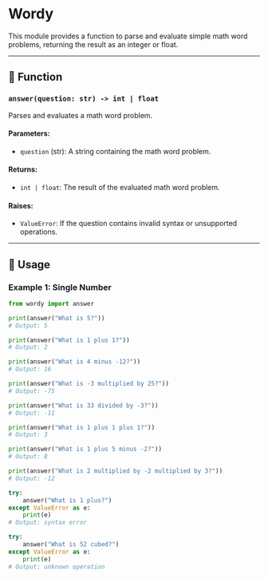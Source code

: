 # Wordy

This module provides a function to parse and evaluate simple math word problems, returning the result as an integer or float.

---

## 📝 Function

### `answer(question: str) -> int | float`
Parses and evaluates a math word problem.

#### Parameters:
- `question` (str): A string containing the math word problem.

#### Returns:
- `int | float`: The result of the evaluated math word problem.

#### Raises:
- `ValueError`: If the question contains invalid syntax or unsupported operations.

---

## 🚀 Usage

### Example 1: Single Number
```python
from wordy import answer

print(answer("What is 5?"))
# Output: 5

print(answer("What is 1 plus 1?"))
# Output: 2

print(answer("What is 4 minus -12?"))
# Output: 16

print(answer("What is -3 multiplied by 25?"))
# Output: -75

print(answer("What is 33 divided by -3?"))
# Output: -11

print(answer("What is 1 plus 1 plus 1?"))
# Output: 3

print(answer("What is 1 plus 5 minus -2?"))
# Output: 8

print(answer("What is 2 multiplied by -2 multiplied by 3?"))
# Output: -12

try:
    answer("What is 1 plus?")
except ValueError as e:
    print(e)
# Output: syntax error

try:
    answer("What is 52 cubed?")
except ValueError as e:
    print(e)
# Output: unknown operation